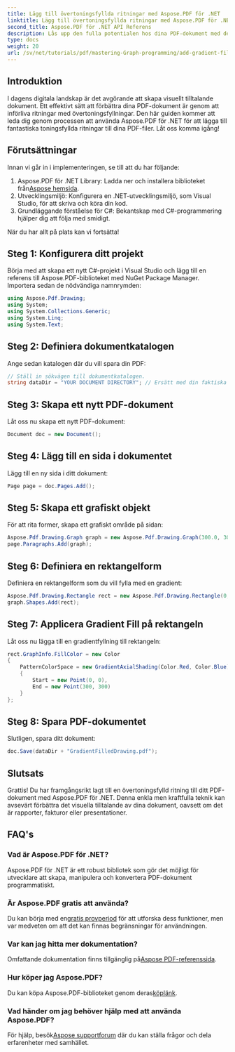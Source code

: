 ```yaml
---
title: Lägg till övertoningsfyllda ritningar med Aspose.PDF för .NET
linktitle: Lägg till övertoningsfyllda ritningar med Aspose.PDF för .NET
second_title: Aspose.PDF för .NET API Referens
description: Lås upp den fulla potentialen hos dina PDF-dokument med denna steg-för-steg-guide för att lägga till fantastiska toningsfyllda ritningar med Aspose.PDF för .NET. Perfekt för att förbättra rapporter, presentationer och alla dokument som kräver en visuell uppgradering.
type: docs
weight: 20
url: /sv/net/tutorials/pdf/mastering-Graph-programming/add-gradient-filled-drawings/
---
```

## Introduktion

I dagens digitala landskap är det avgörande att skapa visuellt tilltalande dokument. Ett effektivt sätt att förbättra dina PDF-dokument är genom att införliva ritningar med övertoningsfyllningar. Den här guiden kommer att leda dig genom processen att använda Aspose.PDF för .NET för att lägga till fantastiska toningsfyllda ritningar till dina PDF-filer. Låt oss komma igång!

## Förutsättningar

Innan vi går in i implementeringen, se till att du har följande:

1.  Aspose.PDF för .NET Library: Ladda ner och installera biblioteket från[Aspose hemsida](https://releases.aspose.com/pdf/net/).
2. Utvecklingsmiljö: Konfigurera en .NET-utvecklingsmiljö, som Visual Studio, för att skriva och köra din kod.
3. Grundläggande förståelse för C#: Bekantskap med C#-programmering hjälper dig att följa med smidigt.

När du har allt på plats kan vi fortsätta!

## Steg 1: Konfigurera ditt projekt

Börja med att skapa ett nytt C#-projekt i Visual Studio och lägg till en referens till Aspose.PDF-biblioteket med NuGet Package Manager. Importera sedan de nödvändiga namnrymden:

```csharp
using Aspose.Pdf.Drawing;
using System;
using System.Collections.Generic;
using System.Linq;
using System.Text;
```

## Steg 2: Definiera dokumentkatalogen

Ange sedan katalogen där du vill spara din PDF:

```csharp
// Ställ in sökvägen till dokumentkatalogen.
string dataDir = "YOUR DOCUMENT DIRECTORY"; // Ersätt med din faktiska katalogsökväg
```

## Steg 3: Skapa ett nytt PDF-dokument

Låt oss nu skapa ett nytt PDF-dokument:

```csharp
Document doc = new Document();
```

## Steg 4: Lägg till en sida i dokumentet

Lägg till en ny sida i ditt dokument:

```csharp
Page page = doc.Pages.Add();
```

## Steg 5: Skapa ett grafiskt objekt

För att rita former, skapa ett grafiskt område på sidan:

```csharp
Aspose.Pdf.Drawing.Graph graph = new Aspose.Pdf.Drawing.Graph(300.0, 300.0);
page.Paragraphs.Add(graph);
```

## Steg 6: Definiera en rektangelform

Definiera en rektangelform som du vill fylla med en gradient:

```csharp
Aspose.Pdf.Drawing.Rectangle rect = new Aspose.Pdf.Drawing.Rectangle(0, 0, 300, 300);
graph.Shapes.Add(rect);
```

## Steg 7: Applicera Gradient Fill på rektangeln

Låt oss nu lägga till en gradientfyllning till rektangeln:

```csharp
rect.GraphInfo.FillColor = new Color
{
    PatternColorSpace = new GradientAxialShading(Color.Red, Color.Blue)
    {
        Start = new Point(0, 0),
        End = new Point(300, 300)
    }
};
```

## Steg 8: Spara PDF-dokumentet

Slutligen, spara ditt dokument:

```csharp
doc.Save(dataDir + "GradientFilledDrawing.pdf");
```

## Slutsats

Grattis! Du har framgångsrikt lagt till en övertoningsfylld ritning till ditt PDF-dokument med Aspose.PDF för .NET. Denna enkla men kraftfulla teknik kan avsevärt förbättra det visuella tilltalande av dina dokument, oavsett om det är rapporter, fakturor eller presentationer.

## FAQ's

### Vad är Aspose.PDF för .NET?
Aspose.PDF för .NET är ett robust bibliotek som gör det möjligt för utvecklare att skapa, manipulera och konvertera PDF-dokument programmatiskt.

### Är Aspose.PDF gratis att använda?
 Du kan börja med en[gratis provperiod](https://releases.aspose.com/) för att utforska dess funktioner, men var medveten om att det kan finnas begränsningar för användningen.

### Var kan jag hitta mer dokumentation?
 Omfattande dokumentation finns tillgänglig på[Aspose PDF-referenssida](https://reference.aspose.com/pdf/net/).

### Hur köper jag Aspose.PDF?
 Du kan köpa Aspose.PDF-biblioteket genom deras[köplänk](https://purchase.aspose.com/buy).

### Vad händer om jag behöver hjälp med att använda Aspose.PDF?
För hjälp, besök[Aspose supportforum](https://forum.aspose.com/c/pdf/10) där du kan ställa frågor och dela erfarenheter med samhället.